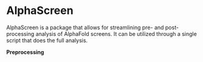 # AlphaScreen

AlphaScreen is a package that allows for streamlining pre- and post-processing analysis of AlphaFold screens. It can be utilized through a single script that does the full analysis. 

**Preprocessing**
